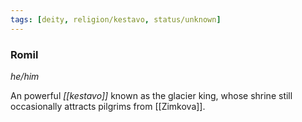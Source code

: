 ```yaml
---
tags: [deity, religion/kestavo, status/unknown]
---
```

### Romil
*he/him*

An powerful *[[kestavo]]* known as the glacier king, whose shrine still occasionally attracts pilgrims from [[Zimkova]].

